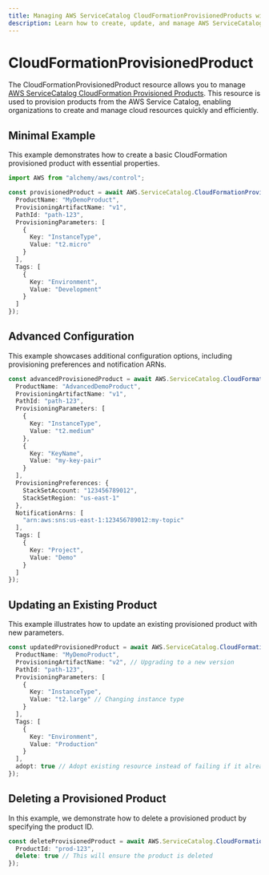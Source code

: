 ```yaml
---
title: Managing AWS ServiceCatalog CloudFormationProvisionedProducts with Alchemy
description: Learn how to create, update, and manage AWS ServiceCatalog CloudFormationProvisionedProducts using Alchemy Cloud Control.
---
```


# CloudFormationProvisionedProduct

The CloudFormationProvisionedProduct resource allows you to manage [AWS ServiceCatalog CloudFormation Provisioned Products](https://docs.aws.amazon.com/servicecatalog/latest/userguide/). This resource is used to provision products from the AWS Service Catalog, enabling organizations to create and manage cloud resources quickly and efficiently.

## Minimal Example

This example demonstrates how to create a basic CloudFormation provisioned product with essential properties.

```ts
import AWS from "alchemy/aws/control";

const provisionedProduct = await AWS.ServiceCatalog.CloudFormationProvisionedProduct("myProvisionedProduct", {
  ProductName: "MyDemoProduct",
  ProvisioningArtifactName: "v1",
  PathId: "path-123",
  ProvisioningParameters: [
    {
      Key: "InstanceType",
      Value: "t2.micro"
    }
  ],
  Tags: [
    {
      Key: "Environment",
      Value: "Development"
    }
  ]
});
```

## Advanced Configuration

This example showcases additional configuration options, including provisioning preferences and notification ARNs.

```ts
const advancedProvisionedProduct = await AWS.ServiceCatalog.CloudFormationProvisionedProduct("myAdvancedProvisionedProduct", {
  ProductName: "AdvancedDemoProduct",
  ProvisioningArtifactName: "v1",
  PathId: "path-123",
  ProvisioningParameters: [
    {
      Key: "InstanceType",
      Value: "t2.medium"
    },
    {
      Key: "KeyName",
      Value: "my-key-pair"
    }
  ],
  ProvisioningPreferences: {
    StackSetAccount: "123456789012",
    StackSetRegion: "us-east-1"
  },
  NotificationArns: [
    "arn:aws:sns:us-east-1:123456789012:my-topic"
  ],
  Tags: [
    {
      Key: "Project",
      Value: "Demo"
    }
  ]
});
```

## Updating an Existing Product

This example illustrates how to update an existing provisioned product with new parameters.

```ts
const updatedProvisionedProduct = await AWS.ServiceCatalog.CloudFormationProvisionedProduct("myProvisionedProduct", {
  ProductName: "MyDemoProduct",
  ProvisioningArtifactName: "v2", // Upgrading to a new version
  PathId: "path-123",
  ProvisioningParameters: [
    {
      Key: "InstanceType",
      Value: "t2.large" // Changing instance type
    }
  ],
  Tags: [
    {
      Key: "Environment",
      Value: "Production"
    }
  ],
  adopt: true // Adopt existing resource instead of failing if it already exists
});
```

## Deleting a Provisioned Product

In this example, we demonstrate how to delete a provisioned product by specifying the product ID.

```ts
const deleteProvisionedProduct = await AWS.ServiceCatalog.CloudFormationProvisionedProduct("myProvisionedProduct", {
  ProductId: "prod-123",
  delete: true // This will ensure the product is deleted
});
```